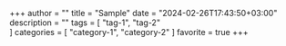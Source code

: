+++
author = ""
title = "Sample"
date = "2024-02-26T17:43:50+03:00"
description = ""
tags = [
   "tag-1",
   "tag-2"	
]
categories = [
   "category-1",
   "category-2"
]
favorite = true
+++